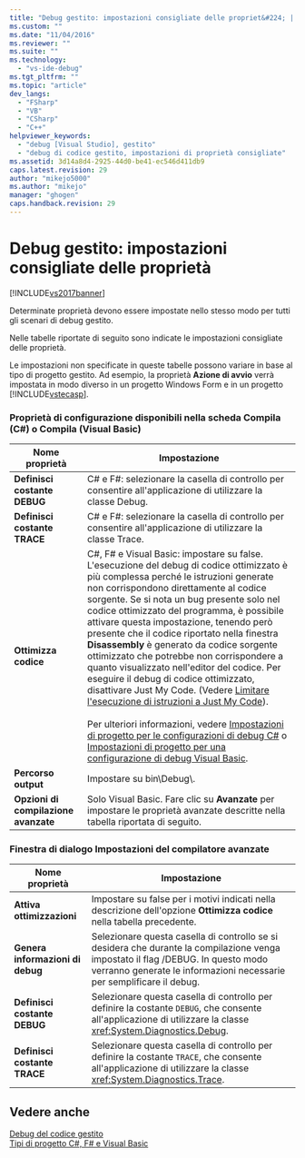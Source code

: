 ```yaml
---
title: "Debug gestito: impostazioni consigliate delle propriet&#224; | Microsoft Docs"
ms.custom: ""
ms.date: "11/04/2016"
ms.reviewer: ""
ms.suite: ""
ms.technology: 
  - "vs-ide-debug"
ms.tgt_pltfrm: ""
ms.topic: "article"
dev_langs: 
  - "FSharp"
  - "VB"
  - "CSharp"
  - "C++"
helpviewer_keywords: 
  - "debug [Visual Studio], gestito"
  - "debug di codice gestito, impostazioni di proprietà consigliate"
ms.assetid: 3d14a8d4-2925-44d0-be41-ec546d411db9
caps.latest.revision: 29
author: "mikejo5000"
ms.author: "mikejo"
manager: "ghogen"
caps.handback.revision: 29
---
```

# Debug gestito: impostazioni consigliate delle propriet&#224;
[!INCLUDE[vs2017banner](../code-quality/includes/vs2017banner.md)]

Determinate proprietà devono essere impostate nello stesso modo per tutti gli scenari di debug gestito.  
  
 Nelle tabelle riportate di seguito sono indicate le impostazioni consigliate delle proprietà.  
  
 Le impostazioni non specificate in queste tabelle possono variare in base al tipo di progetto gestito.  Ad esempio, la proprietà **Azione di avvio** verrà impostata in modo diverso in un progetto Windows Form e in un progetto [!INCLUDE[vstecasp](../code-quality/includes/vstecasp_md.md)].  
  
### Proprietà di configurazione disponibili nella scheda Compila \(C\#\) o Compila \(Visual Basic\)  
  
|**Nome proprietà**|**Impostazione**|  
|------------------------|----------------------|  
|**Definisci costante DEBUG**|C\# e F\#: selezionare la casella di controllo  per consentire all'applicazione di utilizzare la classe Debug.|  
|**Definisci costante TRACE**|C\# e F\#: selezionare la casella di controllo  per consentire all'applicazione di utilizzare la classe Trace.|  
|**Ottimizza codice**|C\#, F\# e Visual Basic: impostare su false.  L'esecuzione del debug di codice ottimizzato è più complessa perché le istruzioni generate non corrispondono direttamente al codice sorgente.  Se si nota un bug presente solo nel codice ottimizzato del programma, è possibile attivare questa impostazione, tenendo però presente che il codice riportato nella finestra **Disassembly** è generato da codice sorgente ottimizzato che potrebbe non corrispondere a quanto visualizzato nell'editor del codice.  Per eseguire il debug di codice ottimizzato, disattivare Just My Code. \(Vedere [Limitare l'esecuzione di istruzioni a Just My Code](../debugger/navigating-through-code-with-the-debugger.md#BKMK_Restrict_stepping_to_Just_My_Code)\).<br /><br /> Per ulteriori informazioni, vedere [Impostazioni di progetto per le configurazioni di debug C\#](../debugger/project-settings-for-csharp-debug-configurations.md) o [Impostazioni di progetto per una configurazione di debug Visual Basic](../debugger/project-settings-for-a-visual-basic-debug-configuration.md).|  
|**Percorso output**|Impostare su bin\\Debug\\.|  
|**Opzioni di compilazione avanzate**|Solo Visual Basic.  Fare clic su **Avanzate** per impostare le proprietà avanzate descritte nella tabella riportata di seguito.|  
  
### Finestra di dialogo Impostazioni del compilatore avanzate  
  
|**Nome proprietà**|**Impostazione**|  
|------------------------|----------------------|  
|**Attiva ottimizzazioni**|Impostare su false per i motivi indicati nella descrizione dell'opzione **Ottimizza codice** nella tabella precedente.|  
|**Genera informazioni di debug**|Selezionare questa casella di controllo se si desidera che durante la compilazione venga impostato il flag \/DEBUG. In questo modo verranno generate le informazioni necessarie per semplificare il debug.|  
|**Definisci costante DEBUG**|Selezionare questa casella di controllo per definire la costante `DEBUG`, che consente all'applicazione di utilizzare la classe <xref:System.Diagnostics.Debug>.|  
|**Definisci costante TRACE**|Selezionare questa casella di controllo per definire la costante `TRACE`, che consente all'applicazione di utilizzare la classe <xref:System.Diagnostics.Trace>.|  
  
## Vedere anche  
 [Debug del codice gestito](../debugger/debugging-managed-code.md)   
 [Tipi di progetto C\#, F\# e Visual Basic](../debugger/debugging-preparation-csharp-f-hash-and-visual-basic-project-types.md)